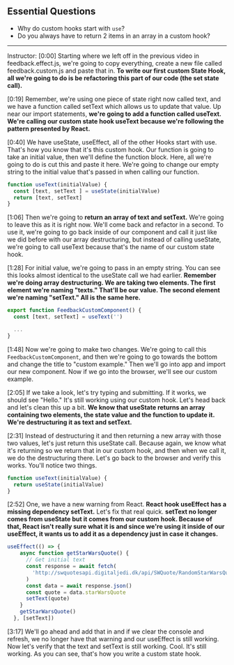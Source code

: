 ## Essential Questions

- Why do custom hooks start with `use`?
- Do you always have to return 2 items in an array in a custom hook?

---

Instructor: [0:00] Starting where we left off in the previous video in feedback.effect.js, we're going to copy everything, create a new file called feedback.custom.js and paste that in. **To write our first custom State Hook, all we're going to do is be refactoring this part of our code (the set state call).**

[0:19] Remember, we're using one piece of state right now called text, and we have a function called setText which allows us to update that value. Up near our import statements, **we're going to add a function called useText. We're calling our custom state hook useText because we're following the pattern presented by React.**

[0:40] We have useState, useEffect, all of the other Hooks start with use. That's how you know that it's this custom hook. Our function is going to take an initial value, then we'll define the function block. Here, all we're going to do is cut this and paste it here. We're going to change our empty string to the initial value that's passed in when calling our function.

```js
function useText(initialValue) {
  const [text, setText ] = useState(initialValue)
  return [text, setText]
}
```

[1:06] Then we're going to **return an array of text and setText.** We're going to leave this as it is right now. We'll come back and refactor in a second. To use it, we're going to go back inside of our component and call it just like we did before with our array destructuring, but instead of calling useState, we're going to call useText because that's the name of our custom state hook.

[1:28] For initial value, we're going to pass in an empty string. You can see this looks almost identical to the useState call we had earlier. **Remember we're doing array destructuring. We are taking two elements. The first element we're naming "texts." That'll be our value. The second element we're naming "setText." All is the same here.**

```js
export function FeedbackCustomComponent() {
  const [text, setText] = useText('')

  ...
}
```

[1:48] Now we're going to make two changes. We're going to call this `FeedbackCustomComponent`, and then we're going to go towards the bottom and change the title to "custom example." Then we'll go into app and import our new component. Now if we go into the browser, we'll see our custom example.

[2:05] If we take a look, let's try typing and submitting. If it works, we should see "Hello." It's still working using our custom hook. Let's head back and let's clean this up a bit. **We know that useState returns an array containing two elements, the state value and the function to update it. We're destructuring it as text and setText.**

[2:31] Instead of destructuring it and then returning a new array with those two values, let's just return this useState call. Because again, we know what it's returning so we return that in our custom hook, and then when we call it, we do the destructuring there. Let's go back to the browser and verify this works. You'll notice two things.

```js
function useText(initialValue) {
  return useState(initialValue)
}
```

[2:52] One, we have a new warning from React. **React hook useEffect has a missing dependency setText.** Let's fix that real quick. **setText no longer comes from useState but it comes from our custom hook. Because of that, React isn't really sure what it is and since we're using it inside of our useEffect, it wants us to add it as a dependency just in case it changes.**

```js
useEffect(() => {
    async function getStarWarsQuote() {
      // Get initial text
      const response = await fetch(
        'http://swquotesapi.digitaljedi.dk/api/SWQuote/RandomStarWarsQuote'
      )
      const data = await response.json()
      const quote = data.starWarsQuote
      setText(quote)
    }
    getStarWarsQuote()
  }, [setText])
```

[3:17] We'll go ahead and add that in and if we clear the console and refresh, we no longer have that warning and our useEffect is still working. Now let's verify that the text and setText is still working. Cool. It's still working. As you can see, that's how you write a custom state hook.

